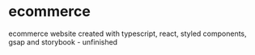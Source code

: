 # ecommerce
ecommerce website created with typescript, react, styled components, gsap and storybook - unfinished 
